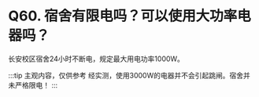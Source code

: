 # Q60. 宿舍有限电吗？可以使用大功率电器吗？

长安校区宿舍24小时不断电，规定最大用电功率1000W。

:::tip 主观内容，仅供参考
经实测，使用3000W的电器并不会引起跳闸。宿舍并未严格限电！
:::